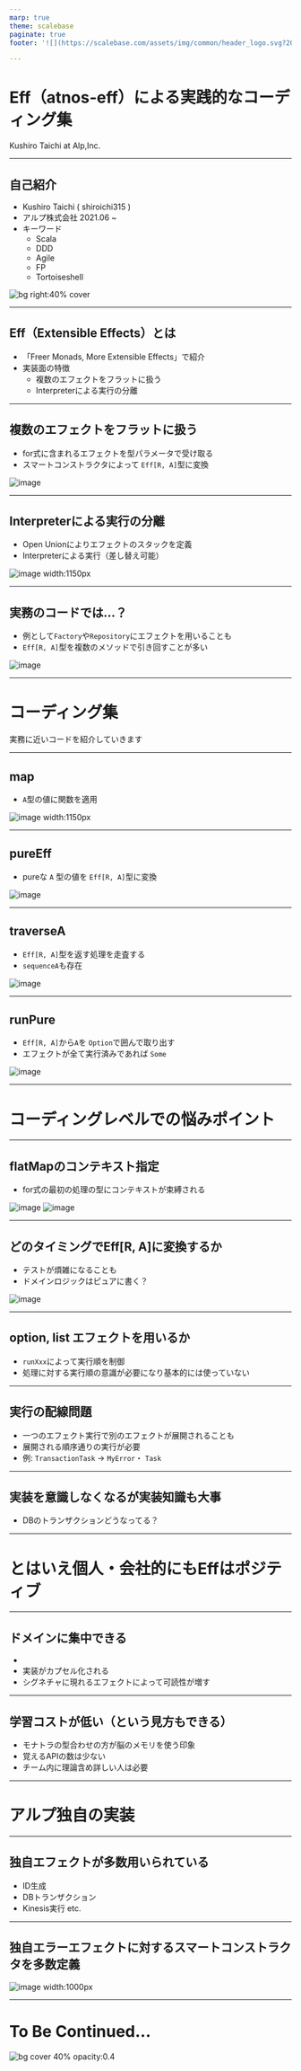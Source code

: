 ```yaml
---
marp: true
theme: scalebase
paginate: true
footer: '![](https://scalebase.com/assets/img/common/header_logo.svg?20220208)'

---
```


# Eff（atnos-eff）による実践的なコーディング集

Kushiro Taichi at Alp,Inc.

---

## 自己紹介

- Kushiro Taichi ( shiroichi315 )
- アルプ株式会社 2021.06 ~
- キーワード
  - Scala
  - DDD
  - Agile
  - FP
  - Tortoiseshell

![bg right:40% cover](icon.jpeg)

---

## Eff（Extensible Effects）とは
- 「Freer Monads, More Extensible Effects」で紹介
- 実装面の特徴
  - 複数のエフェクトをフラットに扱う
  - Interpreterによる実行の分離

---

## 複数のエフェクトをフラットに扱う
- for式に含まれるエフェクトを型パラメータで受け取る
- スマートコンストラクタによって `Eff[R, A]`型に変換

![image](4_page.png)

--- 

## Interpreterによる実行の分離
- Open Unionによりエフェクトのスタックを定義
- Interpreterによる実行（差し替え可能）

![image width:1150px](5_page.png)

---

## 実務のコードでは...？
- 例として`Factory`や`Repository`にエフェクトを用いることも
- `Eff[R, A]`型を複数のメソッドで引き回すことが多い

![image](6_page.png)

---

# コーディング集

実務に近いコードを紹介していきます

---

## map
- `A`型の値に関数を適用

![image width:1150px](8_page.png)

---

## pureEff
- pureな `A` 型の値を `Eff[R, A]`型に変換

![image](9_page.png)

---

## traverseA
- `Eff[R, A]`型を返す処理を走査する
- `sequenceA`も存在

![image](10_page.png)

---

## runPure
- `Eff[R, A]`から`A`を `Option`で囲んで取り出す
- エフェクトが全て実行済みであれば `Some`

![image](11_page.png)

---

# コーディングレベルでの悩みポイント

---

## flatMapのコンテキスト指定
- for式の最初の処理の型にコンテキストが束縛される

![image](15_page_1.png)
![image](15_page_2.png)

---


## どのタイミングでEff[R, A]に変換するか
- テストが煩雑になることも
- ドメインロジックはピュアに書く？

![image](14_page.png)

---

## option, list エフェクトを用いるか
- `runXxx`によって実行順を制御
- 処理に対する実行順の意識が必要になり基本的には使っていない

---

## 実行の配線問題
- 一つのエフェクト実行で別のエフェクトが展開されることも
- 展開される順序通りの実行が必要
- 例: `TransactionTask` -> `MyError`・ `Task`

---

## 実装を意識しなくなるが実装知識も大事
- DBのトランザクションどうなってる？

---

# とはいえ個人・会社的にもEffはポジティブ

---

## ドメインに集中できる
- 
- 実装がカプセル化される
- シグネチャに現れるエフェクトによって可読性が増す

---

## 学習コストが低い（という見方もできる）
  - モナトラの型合わせの方が脳のメモリを使う印象
  - 覚えるAPIの数は少ない
  - チーム内に理論含め詳しい人は必要

---

# アルプ独自の実装

---
## 独自エフェクトが多数用いられている
- ID生成
- DBトランザクション
- Kinesis実行 etc.

---

## 独自エラーエフェクトに対するスマートコンストラクタを多数定義

![image width:1000px](22_page.png)


---

# To Be Continued...

![bg cover 40% opacity:0.4](alp_effect.png)
